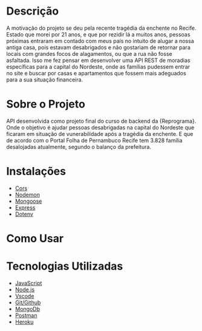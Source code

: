 
# Descrição

A motivação do projeto se deu pela recente tragédia da enchente no Recife. Estado que morei por 21 anos, e que por rezidir lá a muitos anos, pessoas próximas entraram em contado com meus país no intuito de alugar a nossa antiga casa, pois estavam desabrigados e não gostariam de retornar para locais com grandes focos de alagamentos, ou que a rua não fosse asfaltada. Isso me fez pensar em desenvolver uma API REST de moradias específicas para a capital do Nordeste, onde as famílias pudessem entrar no site e buscar por casas e apartamentos que fossem mais adeguados para a sua situação financeira.



# Sobre o Projeto

API desenvolvida como projeto final do curso de backend da {Reprograma}. Onde o objetivo é ajudar pessoas desabrigadas na capital do Nordeste que ficaram em situação de vunerabilidade após a tragédia da enchente. E que de acordo com o Portal Folha de Pernambuco Recife tem 3.828 família desalojadas atualmente, segundo o balanço da prefeitura.

# Instalações

* [Cors](#https://developer.mozilla.org/pt-BR/docs/Web/HTTP/CORS)
* [Nodemon](#https://www.npmjs.com/package/nodemon)
* [Mongoose](#https://mongoosejs.com/)
* [Express](#https://expressjs.com/pt-br/)
* [Dotenv](#https://www.npmjs.com/package/dotenv)

# Como Usar


# Tecnologias Utilizadas

* [JavaScript](#https://developer.mozilla.org/pt-BR/docs/Web/JavaScript)
* [Node.js](#https://nodejs.org/en/)
* [Vscode](#https://code.visualstudio.com/)
* [Git/Github](#https://github.com/)
* [MongoDb](#https://www.mongodb.com/pt-br)
* [Postman](#https://www.postman.com/)
* [Heroku](#https://id.heroku.com/login)


